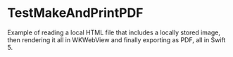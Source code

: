 # TestMakeAndPrintPDF
Example of reading a local HTML file that includes a locally stored image,
then rendering it all in WKWebView and finally exporting as PDF, all in Swift 5.
